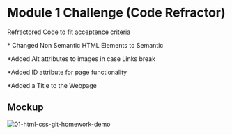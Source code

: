 # Module 1 Challenge (Code Refractor)

Refractored Code to fit acceptence criteria

\* Changed Non Semantic HTML Elements to Semantic

\*Added Alt attributes to images in case Links break

\*Added ID attribute for page functionality

\*Added a Title to the Webpage

## Mockup
![01-html-css-git-homework-demo](https://github.com/CCUE96/Uconn-2024-Module-1-Challenge/assets/159393541/909fbb53-532f-4892-89ce-2d2f782e0ac3)
